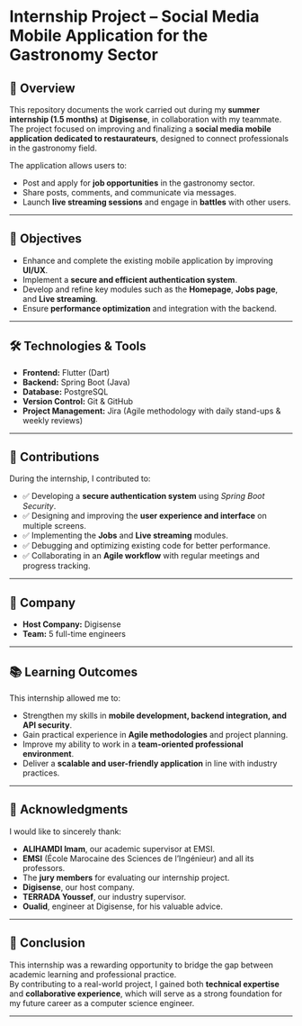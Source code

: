 # Internship Project – Social Media Mobile Application for the Gastronomy Sector

## 📌 Overview
This repository documents the work carried out during my **summer internship (1.5 months)** at **Digisense**, in collaboration with my teammate.  
The project focused on improving and finalizing a **social media mobile application dedicated to restaurateurs**, designed to connect professionals in the gastronomy field.  

The application allows users to:
- Post and apply for **job opportunities** in the gastronomy sector.  
- Share posts, comments, and communicate via messages.  
- Launch **live streaming sessions** and engage in **battles** with other users.  

---

## 🎯 Objectives
- Enhance and complete the existing mobile application by improving **UI/UX**.  
- Implement a **secure and efficient authentication system**.  
- Develop and refine key modules such as the **Homepage**, **Jobs page**, and **Live streaming**.  
- Ensure **performance optimization** and integration with the backend.  

---

## 🛠️ Technologies & Tools
- **Frontend:** Flutter (Dart)  
- **Backend:** Spring Boot (Java)  
- **Database:** PostgreSQL  
- **Version Control:** Git & GitHub  
- **Project Management:** Jira (Agile methodology with daily stand-ups & weekly reviews)  

---

## 📂 Contributions
During the internship, I contributed to:  
- ✅ Developing a **secure authentication system** using *Spring Boot Security*.  
- ✅ Designing and improving the **user experience and interface** on multiple screens.  
- ✅ Implementing the **Jobs** and **Live streaming** modules.  
- ✅ Debugging and optimizing existing code for better performance.  
- ✅ Collaborating in an **Agile workflow** with regular meetings and progress tracking.  

---

## 🏢 Company
- **Host Company:** Digisense  
- **Team:** 5 full-time engineers  
---

## 📚 Learning Outcomes
This internship allowed me to:  
- Strengthen my skills in **mobile development, backend integration, and API security**.  
- Gain practical experience in **Agile methodologies** and project planning.  
- Improve my ability to work in a **team-oriented professional environment**.  
- Deliver a **scalable and user-friendly application** in line with industry practices.  

---

## 👏 Acknowledgments
I would like to sincerely thank:  
- **ALIHAMDI Imam**, our academic supervisor at EMSI.  
- **EMSI** (École Marocaine des Sciences de l’Ingénieur) and all its professors.  
- The **jury members** for evaluating our internship project.  
- **Digisense**, our host company.  
- **TERRADA Youssef**, our industry supervisor.  
- **Oualid**, engineer at Digisense, for his valuable advice.  

---

## 📌 Conclusion
This internship was a rewarding opportunity to bridge the gap between academic learning and professional practice.  
By contributing to a real-world project, I gained both **technical expertise** and **collaborative experience**, which will serve as a strong foundation for my future career as a computer science engineer.  

---
